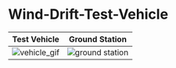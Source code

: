 # Wind-Drift-Test-Vehicle
Test Vehicle | Ground Station
------------ | -------------
![vehicle_gif](https://github.com/JasperCusiel/Wind-Drift-Test-Vehicle/blob/f5f4aa340e76b96d537dc1a6af973c7dd2ffaf03/Test_Vehicle.gif) | ![ground station](https://github.com/JasperCusiel/Wind-Drift-Test-Vehicle/blob/e8371d43ec23b7cb48514da858f554845b8bd735/Ground%20Station.gif)
